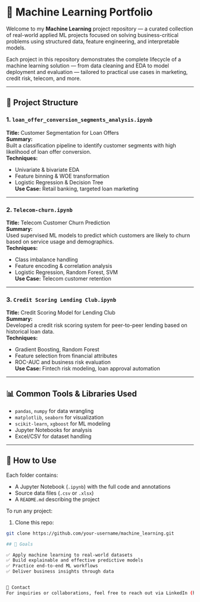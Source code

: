 # 🤖 Machine Learning Portfolio

Welcome to my **Machine Learning** project repository — a curated collection of real-world applied ML projects focused on solving business-critical problems using structured data, feature engineering, and interpretable models.

Each project in this repository demonstrates the complete lifecycle of a machine learning solution — from data cleaning and EDA to model deployment and evaluation — tailored to practical use cases in marketing, credit risk, telecom, and more.

---

## 📂 Project Structure

### 1. `loan_offer_conversion_segments_analysis.ipynb`
**Title:** Customer Segmentation for Loan Offers  
**Summary:**  
Built a classification pipeline to identify customer segments with high likelihood of loan offer conversion.  
**Techniques:**  
- Univariate & bivariate EDA  
- Feature binning & WOE transformation  
- Logistic Regression & Decision Tree  
**Use Case:** Retail banking, targeted loan marketing

---

### 2. `Telecom-churn.ipynb`
**Title:** Telecom Customer Churn Prediction  
**Summary:**  
Used supervised ML models to predict which customers are likely to churn based on service usage and demographics.  
**Techniques:**  
- Class imbalance handling  
- Feature encoding & correlation analysis  
- Logistic Regression, Random Forest, SVM  
**Use Case:** Telecom customer retention

---

### 3. `Credit Scoring Lending Club.ipynb`
**Title:** Credit Scoring Model for Lending Club  
**Summary:**  
Developed a credit risk scoring system for peer-to-peer lending based on historical loan data.  
**Techniques:**  
- Gradient Boosting, Random Forest  
- Feature selection from financial attributes  
- ROC-AUC and business risk evaluation  
**Use Case:** Fintech risk modeling, loan approval automation

---

## 📊 Common Tools & Libraries Used

- `pandas`, `numpy` for data wrangling
- `matplotlib`, `seaborn` for visualization
- `scikit-learn`, `xgboost` for ML modeling
- Jupyter Notebooks for analysis
- Excel/CSV for dataset handling

---

## 🚀 How to Use

Each folder contains:
- A Jupyter Notebook (`.ipynb`) with the full code and annotations
- Source data files (`.csv` or `.xlsx`)
- A `README.md` describing the project

To run any project:
1. Clone this repo:
```bash
git clone https://github.com/your-username/machine_learning.git

## 📌 Goals

✅ Apply machine learning to real-world datasets
✅ Build explainable and effective predictive models
✅ Practice end-to-end ML workflows
✅ Deliver business insights through data


📧 Contact
For inquiries or collaborations, feel free to reach out via LinkedIn (https://www.linkedin.com/in/amansunilkumar/)
